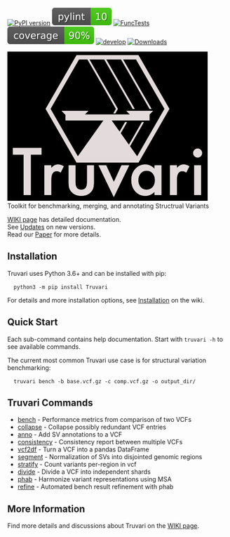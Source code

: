 [![PyPI version](https://badge.fury.io/py/Truvari.svg)](https://badge.fury.io/py/Truvari)
[![pylint](imgs/pylint.svg)](https://github.com/acenglish/truvari/actions/workflows/pylint.yml)
[![FuncTests](https://github.com/acenglish/truvari/actions/workflows/func_tests.yml/badge.svg?branch=develop&event=push)](https://github.com/acenglish/truvari/actions/workflows/func_tests.yml)
[![coverage](imgs/coverage.svg)](https://github.com/acenglish/truvari/actions/workflows/func_tests.yml)
[![develop](https://img.shields.io/github/commits-since/acenglish/truvari/v3.5.0)](https://github.com/ACEnglish/truvari/compare/v3.5.0...develop)
[![Downloads](https://pepy.tech/badge/truvari)](https://pepy.tech/project/truvari)

![Logo](https://raw.githubusercontent.com/ACEnglish/truvari/develop/imgs/BoxScale1_DarkBG.png)  
Toolkit for benchmarking, merging, and annotating Structrual Variants

[WIKI page](https://github.com/acenglish/truvari/wiki) has detailed documentation.  
See [Updates](https://github.com/acenglish/truvari/wiki/Updates) on new versions.  
Read our [Paper](https://genomebiology.biomedcentral.com/articles/10.1186/s13059-022-02840-6) for more details.

## Installation
Truvari uses Python 3.6+ and can be installed with pip:
```
  python3 -m pip install Truvari 
```
For details and more installation options, see [Installation](https://github.com/acenglish/truvari/wiki/Installation) on the wiki.

## Quick Start

Each sub-command contains help documentation. Start with `truvari -h` to see available commands.

The current most common Truvari use case is for structural variation benchmarking:
```
  truvari bench -b base.vcf.gz -c comp.vcf.gz -o output_dir/
```
## Truvari Commands

 - [bench](https://github.com/acenglish/truvari/wiki/bench) - Performance metrics from comparison of two VCFs
 - [collapse](https://github.com/acenglish/truvari/wiki/collapse) - Collapse possibly redundant VCF entries
 - [anno](https://github.com/acenglish/truvari/wiki/anno) - Add SV annotations to a VCF
 - [consistency](https://github.com/acenglish/truvari/wiki/consistency) - Consistency report between multiple VCFs
 - [vcf2df](https://github.com/acenglish/truvari/wiki/vcf2df) - Turn a VCF into a pandas DataFrame
 - [segment](https://github.com/acenglish/truvari/wiki/segment) - Normalization of SVs into disjointed genomic regions
 - [stratify](https://github.com/acenglish/truvari/wiki/stratify) - Count variants per-region in vcf
 - [divide](https://github.com/ACEnglish/truvari/wiki/divide) - Divide a VCF into independent shards
 - [phab](https://github.com/ACEnglish/truvari/wiki/phab) - Harmonize variant representations using MSA
 - [refine](https://github.com/ACEnglish/truvari/wiki/refine) - Automated bench result refinement with phab

## More Information

Find more details and discussions about Truvari on the [WIKI page](https://github.com/acenglish/truvari/wiki).
